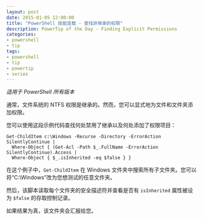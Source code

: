 ```yaml
---
layout: post
date: 2015-01-05 12:00:00
title: "PowerShell 技能连载 - 查找非继承的权限"
description: PowerTip of the Day - Finding Explicit Permissions
categories:
- powershell
- tip
tags:
- powershell
- tip
- powertip
- series
---
```

_适用于 PowerShell 所有版本_

通常，文件系统的 NTFS 权限是继承的。然而，您可以显式地为文件和文件夹添加权限。

您可以使用这段示例代码查找何处禁用了继承以及何处添加了权限项目：

    Get-ChildItem c:\Windows -Recurse -Directory -ErrorAction SilentlyContinue |
      Where-Object { (Get-Acl -Path $_.FullName -ErrorAction SilentlyContinue).Access |
      Where-Object { $_.isInherited -eq $false } }

在这个例子中，`Get-ChildItem` 在 Windows 文件夹中搜索所有子文件夹。您可以将“C:\Windows”改为您想测试的任意文件夹。

然后，该脚本读取每个文件夹的安全描述符并查看是否有 `isInherited` 属性被设为 `$false` 的存取控制记录。

如果结果为真，该文件夹会汇报给您。

<!--本文国际来源：[Finding Explicit Permissions](http://community.idera.com/powershell/powertips/b/tips/posts/finding-explicit-permissions)-->
